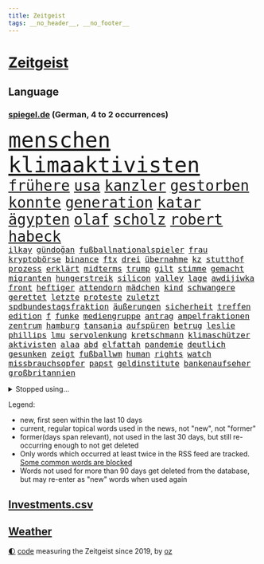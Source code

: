 ```yaml
---
title: Zeitgeist
tags: __no_header__, __no_footer__
---
```


# [Zeitgeist](https://oliz.io/zeitgeist/)

## Language

<h3><a href="https://www.spiegel.de" target="_blank">spiegel.de</a> (German, 4 to 2 occurrences)</h3>
<p style="font-family:monospace">
<span style="font-size:32pt"><a href="news_links.html#menschen" class="current">menschen</a></span>
<span style="font-size:32pt"><a href="news_links.html#klimaaktivisten" class="current">klimaaktivisten</a></span>
<br>
<span style="font-size:22pt"><a href="news_links.html#frühere" class="current">frühere</a></span>
<span style="font-size:22pt"><a href="news_links.html#usa" class="current">usa</a></span>
<span style="font-size:22pt"><a href="news_links.html#kanzler" class="current">kanzler</a></span>
<span style="font-size:22pt"><a href="news_links.html#gestorben" class="current">gestorben</a></span>
<span style="font-size:22pt"><a href="news_links.html#konnte" class="current">konnte</a></span>
<span style="font-size:22pt"><a href="news_links.html#generation" class="current">generation</a></span>
<span style="font-size:22pt"><a href="news_links.html#katar" class="current">katar</a></span>
<span style="font-size:22pt"><a href="news_links.html#ägypten" class="current">ägypten</a></span>
<span style="font-size:22pt"><a href="news_links.html#olaf" class="current">olaf</a></span>
<span style="font-size:22pt"><a href="news_links.html#scholz" class="current">scholz</a></span>
<span style="font-size:22pt"><a href="news_links.html#robert" class="current">robert</a></span>
<span style="font-size:22pt"><a href="news_links.html#habeck" class="current">habeck</a></span>
<br>
<span style="font-size:12pt"><a href="news_links.html#ilkay" class="new">ilkay</a></span>
<span style="font-size:12pt"><a href="news_links.html#gündoğan" class="current">gündoğan</a></span>
<span style="font-size:12pt"><a href="news_links.html#fußballnationalspieler" class="current">fußballnationalspieler</a></span>
<span style="font-size:12pt"><a href="news_links.html#frau" class="current">frau</a></span>
<span style="font-size:12pt"><a href="news_links.html#kryptobörse" class="new">kryptobörse</a></span>
<span style="font-size:12pt"><a href="news_links.html#binance" class="current">binance</a></span>
<span style="font-size:12pt"><a href="news_links.html#ftx" class="new">ftx</a></span>
<span style="font-size:12pt"><a href="news_links.html#drei" class="current">drei</a></span>
<span style="font-size:12pt"><a href="news_links.html#übernahme" class="current">übernahme</a></span>
<span style="font-size:12pt"><a href="news_links.html#kz" class="current">kz</a></span>
<span style="font-size:12pt"><a href="news_links.html#stutthof" class="current">stutthof</a></span>
<span style="font-size:12pt"><a href="news_links.html#prozess" class="current">prozess</a></span>
<span style="font-size:12pt"><a href="news_links.html#erklärt" class="current">erklärt</a></span>
<span style="font-size:12pt"><a href="news_links.html#midterms" class="current">midterms</a></span>
<span style="font-size:12pt"><a href="news_links.html#trump" class="current">trump</a></span>
<span style="font-size:12pt"><a href="news_links.html#gilt" class="current">gilt</a></span>
<span style="font-size:12pt"><a href="news_links.html#stimme" class="current">stimme</a></span>
<span style="font-size:12pt"><a href="news_links.html#gemacht" class="current">gemacht</a></span>
<span style="font-size:12pt"><a href="news_links.html#migranten" class="current">migranten</a></span>
<span style="font-size:12pt"><a href="news_links.html#hungerstreik" class="new">hungerstreik</a></span>
<span style="font-size:12pt"><a href="news_links.html#silicon" class="current">silicon</a></span>
<span style="font-size:12pt"><a href="news_links.html#valley" class="current">valley</a></span>
<span style="font-size:12pt"><a href="news_links.html#lage" class="current">lage</a></span>
<span style="font-size:12pt"><a href="news_links.html#awdijiwka" class="new">awdijiwka</a></span>
<span style="font-size:12pt"><a href="news_links.html#front" class="current">front</a></span>
<span style="font-size:12pt"><a href="news_links.html#heftiger" class="current">heftiger</a></span>
<span style="font-size:12pt"><a href="news_links.html#attendorn" class="new">attendorn</a></span>
<span style="font-size:12pt"><a href="news_links.html#mädchen" class="current">mädchen</a></span>
<span style="font-size:12pt"><a href="news_links.html#kind" class="current">kind</a></span>
<span style="font-size:12pt"><a href="news_links.html#schwangere" class="current">schwangere</a></span>
<span style="font-size:12pt"><a href="news_links.html#gerettet" class="current">gerettet</a></span>
<span style="font-size:12pt"><a href="news_links.html#letzte" class="current">letzte</a></span>
<span style="font-size:12pt"><a href="news_links.html#proteste" class="current">proteste</a></span>
<span style="font-size:12pt"><a href="news_links.html#zuletzt" class="current">zuletzt</a></span>
<span style="font-size:12pt"><a href="news_links.html#spdbundestagsfraktion" class="new">spdbundestagsfraktion</a></span>
<span style="font-size:12pt"><a href="news_links.html#äußerungen" class="current">äußerungen</a></span>
<span style="font-size:12pt"><a href="news_links.html#sicherheit" class="current">sicherheit</a></span>
<span style="font-size:12pt"><a href="news_links.html#treffen" class="current">treffen</a></span>
<span style="font-size:12pt"><a href="news_links.html#edition" class="current">edition</a></span>
<span style="font-size:12pt"><a href="news_links.html#f" class="current">f</a></span>
<span style="font-size:12pt"><a href="news_links.html#funke" class="new">funke</a></span>
<span style="font-size:12pt"><a href="news_links.html#mediengruppe" class="current">mediengruppe</a></span>
<span style="font-size:12pt"><a href="news_links.html#antrag" class="current">antrag</a></span>
<span style="font-size:12pt"><a href="news_links.html#ampelfraktionen" class="new">ampelfraktionen</a></span>
<span style="font-size:12pt"><a href="news_links.html#zentrum" class="current">zentrum</a></span>
<span style="font-size:12pt"><a href="news_links.html#hamburg" class="current">hamburg</a></span>
<span style="font-size:12pt"><a href="news_links.html#tansania" class="current">tansania</a></span>
<span style="font-size:12pt"><a href="news_links.html#aufspüren" class="new">aufspüren</a></span>
<span style="font-size:12pt"><a href="news_links.html#betrug" class="current">betrug</a></span>
<span style="font-size:12pt"><a href="news_links.html#leslie" class="current">leslie</a></span>
<span style="font-size:12pt"><a href="news_links.html#phillips" class="new">phillips</a></span>
<span style="font-size:12pt"><a href="news_links.html#lmu" class="new">lmu</a></span>
<span style="font-size:12pt"><a href="news_links.html#servolenkung" class="new">servolenkung</a></span>
<span style="font-size:12pt"><a href="news_links.html#kretschmann" class="current">kretschmann</a></span>
<span style="font-size:12pt"><a href="news_links.html#klimaschützer" class="current">klimaschützer</a></span>
<span style="font-size:12pt"><a href="news_links.html#aktivisten" class="current">aktivisten</a></span>
<span style="font-size:12pt"><a href="news_links.html#alaa" class="new">alaa</a></span>
<span style="font-size:12pt"><a href="news_links.html#abd" class="new">abd</a></span>
<span style="font-size:12pt"><a href="news_links.html#elfattah" class="new">elfattah</a></span>
<span style="font-size:12pt"><a href="news_links.html#pandemie" class="current">pandemie</a></span>
<span style="font-size:12pt"><a href="news_links.html#deutlich" class="current">deutlich</a></span>
<span style="font-size:12pt"><a href="news_links.html#gesunken" class="current">gesunken</a></span>
<span style="font-size:12pt"><a href="news_links.html#zeigt" class="current">zeigt</a></span>
<span style="font-size:12pt"><a href="news_links.html#fußballwm" class="current">fußballwm</a></span>
<span style="font-size:12pt"><a href="news_links.html#human" class="current">human</a></span>
<span style="font-size:12pt"><a href="news_links.html#rights" class="current">rights</a></span>
<span style="font-size:12pt"><a href="news_links.html#watch" class="current">watch</a></span>
<span style="font-size:12pt"><a href="news_links.html#missbrauchsopfer" class="current">missbrauchsopfer</a></span>
<span style="font-size:12pt"><a href="news_links.html#papst" class="current">papst</a></span>
<span style="font-size:12pt"><a href="news_links.html#geldinstitute" class="new">geldinstitute</a></span>
<span style="font-size:12pt"><a href="news_links.html#bankenaufseher" class="new">bankenaufseher</a></span>
<span style="font-size:12pt"><a href="news_links.html#großbritannien" class="current">großbritannien</a></span>
</p>
<details>
<summary>Stopped using...</summary>
<p class="former" style="font-size:12pt">
früh(748) aufgerufen(747) ruhe(747) coronaregeln(746) kliniken(746) neuinfektionen(746) reiner(746) senat(746) volker(746) gesamte(745) manager(745) mitte(745) privaten(745) terroristen(745) vermutlich(745) zuerst(745) bayerische(744) bundesrepublik(744) ddr(744) erinnerungen(744) hört(744) million(744) regisseur(744) schlimm(744) schwedische(744) trägt(744) badenwürttembergs(743) bayerns(743) erheblich(743) gemeinde(743) gemessen(743) hollywood(743) ifoinstitut(743) protestiert(743) treibt(743) alpen(742) bedeuten(742) bundesland(742) eugh(742) hongkong(742) standort(742) theater(742) verfolgen(742) jörg(741) kochinstitut(741) mutmaßlich(741) provinz(741) sicherte(741) spektakulär(741) todesfälle(741) usamerikaner(741) andrea(740) bayerischen(740) cdupolitiker(740) dietmar(740) kanzlerin(740) kontrolliert(740) leichen(740) richterin(740) rki(740) stößt(740) walter(740) argumente(739) aufs(739) kapitol(739) kardinal(739) null(739) party(739) schwierigkeiten(739) siebentageinzidenz(739) teilnehmer(739) 125(738) 44(738) billionen(738) dominiert(738) englischen(738) hans(738) medikamente(738) rückschlag(738) usaußenminister(738) verbindung(738) voller(738) who(738) öffentlichkeit(738) demonstrationen(737) ehren(737) einzug(737) geduld(737) kommission(737) länge(737) selben(737) wales(737) debüt(736) dienen(736) hamilton(736) leyen(736) riss(736) schlug(736) sinken(736) beachten(735) leid(735) persönlich(735) verbindet(735) verlierer(735) wären(735) messi(734) trauen(734) schlagzeilen(733) studien(733) störung(733) tonnen(733) trennen(733) viertelfinale(733) anteil(732) aufklären(732) bekamen(732) dreht(732) geschafft(732) verfügung(732) entsprechende(731) entwickeln(731) festgestellt(731) löste(731) schmidt(731) inzidenz(730) stärke(730) versprochen(730) eigener(729) fortgesetzt(729) philipp(729) polnische(729) schwerem(729) ständig(729) bestraft(728) jemen(728) töten(728) verbreiten(728) aktivistin(727) näher(727) porsche(727) produzieren(727) spektakuläre(727) aktiv(726) coronatests(726) gaben(726) impfkampagne(724) nase(724) gesundheitsministerium(723) prognosen(723) varianten(723) antonio(722) nah(722) alexandra(721) einreise(721) engpässe(721) garten(721) schaffte(721) stieß(721) amerikas(719) singapur(719) richard(718) chats(716) trug(716) züge(716) sergio(715) enttäuschung(714) regelung(714) produziert(712) stört(712) profis(710) angeboten(709) heutigen(709) uhaft(709) schock(707) bundesnetzagentur(703) mindestlohn(703) provoziert(702) 91(701) 36(699) patzt(699) ursprünglich(699) entspannt(693) palästinenser(693) strukturen(686) blinken(675) größe(673) gelangt(668) woelki(663) leiter(658) lieferketten(647) autobauer(628) fuhren(627) bein(605) kannte(604) medaille(600) strecken(576) 15jähriger(571) lahm(571) diplomatische(568) reisenden(565) rumänien(557) vehement(554) finanziert(543) stoltenberg(542) trost(537) eskalierte(534) bka(533) dynamo(525) gegend(509) parlamentswahlen(502) flohen(501) kw(497) müll(493) geflüchtet(488) leichten(486) zerstörte(479) kilogramm(472) coup(465) emirate(465) boston(461) floh(460) brücken(456) waldbrand(452) oberbayern(449) amoklauf(445) komitee(443) erfolgreichste(442) 120(438) norwegischen(438) stürme(433) highlights(431) bedrohen(430) genervt(430) gesammelt(425) anlage(417) ausfälle(416) regierte(416) nouripour(415) omid(415) zeitungsbericht(415) dax(414) niedergang(414) überraschende(411) staatspräsident(403) illegaler(402) teamkollege(401) gesetzentwurf(399) messe(396) fünftel(395) spiegelkorrespondent(395) elfjährige(389) erzbischof(389) exklusiven(388) geladen(388) mehrwertsteuer(388) bedrängnis(386) millionenhöhe(386) einigt(383) kleinere(381) briefe(380) fdppolitiker(377) einschätzungen(372) ferrari(372) coronalage(366) andrang(362) ostdeutschland(358) schlimme(358) gap(357) 30000(356) 41(355) sprecherin(354) beliebt(353) härte(353) rechtsextremer(353) schülerin(353) kardashian(351) baldwin(348) verwehrt(345) euländer(344) donbass(342) 77(337) beitreten(337) empfindliche(333) vatikan(332) gewaltsamen(331) energiekonzern(323) arbeitswelt(320) 87(312) verabschieden(312) eukommissionschefin(308) wiegen(306) einzig(303) frühe(302) beamter(301) brown(301) organisiert(298) finnlands(297) problematisch(296) audi(294) oscar(293) sozialleistungen(293) allzu(288) stuhl(288) wimbledon(288) kannten(287) wolf(285) zusammenhalt(283) mutigen(282) soldat(282) lebensmittelpreise(280) versteigerung(280) berichteten(279) kassel(277) spielern(276) baute(273) rio(273) vielfalt(273) spaltung(272) handelte(268) iraner(266) verbessern(266) verweisen(266) marilyn(264) helikopter(263) dresdner(261) dramatischer(260) abzuwenden(259) auswertung(259) genaue(259) herausgefunden(259) stuttgarter(259) experiment(257) weltgrößte(256) barbara(255) klagte(254) abgeschnitten(252) schätzt(252) zurecht(252) verpflichtende(251) fraglich(250) schnellste(250) infolge(248) vereinigte(248) abschaffung(247) anhalten(245) weltgesundheitsorganisation(245) funk(242) ansprache(241) entscheidende(240) motiven(240) 19jährige(239) akt(239) problems(239) zivilen(239) vögel(238) gestärkt(235) flughafens(234) traurig(234) zugesagt(233) analysen(232) drittes(232) bezahlung(230) finaleinzug(230) gebiete(228) 170(226) befanden(225) sanktionspaket(225) sportart(225) schwache(224) sang(223) verfolgungsjagd(222) austausch(221) hochschule(221) bargeld(219) ferne(219) h(219) beitritt(218) greg(214) ungewiss(214) monarchie(213) patrick(212) achtzigern(210) breiten(210) landung(210) drücken(209) klassenzimmer(209) abgeschoben(208) trier(207) burkhard(205) leitungen(205) regie(205) pole(203) rauch(203) smarten(203) wiedervereinigung(203) frauenfußball(202) raketenangriff(201) natobeitritt(200) auszugehen(199) verfolgung(198) freundinnen(197) zuflucht(197) g20(196) spielerinnen(196) fußballerinnen(195) fox(194) prag(194) bauten(192) fair(192) humor(192) orientierung(192) wärmer(192) kräften(191) riskieren(191) bühnen(190) gesenkt(189) packenden(189) lehrerverbände(188) 46(186) fellner(185) jamal(184) kotropfen(184) nachfolgerin(184) meeresspiegel(183) festland(182) gewaltverbrechen(182) nordrheinwestfälischen(181) sammelte(181) bogen(180) ausbeutung(179) bergsteiger(178) generalstaatsanwaltschaft(177) schindler(177) verwechslung(176) arminia(175) einsetzt(175) wahre(174) bayreuth(173) schwedens(173) wehrmacht(172) anrecht(171) mysteriösen(170) szenario(170) würdigung(170) aufsteiger(167) brände(167) dänische(167) schwedischen(166) set(166) entbunden(165) stürmte(165) überfüllten(165) di(163) alec(162) walker(162) wütende(162) händeringend(161) kürzt(161) münchens(161) ablesen(160) kleinem(160) ankara(159) konzerte(159) privatleute(159) wasserknappheit(159) plagt(158) stramm(158) zurückgelassen(158) assadregimes(157) ewigen(157) momentan(156) stresstest(156) lngterminal(155) erleichtert(154) vermittelte(154) vorgeschrieben(154) längerer(153) schutzmasken(153) umbringen(153) auszugleichen(152) bgh(151) boote(151) tschechische(151) kai(150) kleid(150) 8(149) monroe(149) nationalisten(149) dürren(148) abholzung(147) balkon(147) weitreichenden(147) detailliert(146) gremiums(146) hadert(146) starkgemacht(146) weckruf(146) vergewaltiger(145) debattiert(144) bezirk(143) elisabeth(143) gestürmt(143) japanische(143) beruhigen(142) entwickler(142) günter(142) nervös(142) studiert(142) liv(141) ulrich(141) bistum(140) exmann(140) handgreiflich(140) ortskräfte(140) toben(140) malaika(139) stürmten(138) anhaltende(137) bedrohte(137) einschlafen(137) junta(137) rechtlich(137) empfehlungen(136) riefen(136) uvalde(136) wohlstandsverlust(136) kandidiert(135) spacey(135) spätes(135) erstickte(134) triumphierte(134) unhcr(134) joshua(133) kimmich(133) lenkt(133) nächster(133) prince(133) bar(131) schergen(131) zuwanderer(131) betreuung(130) haushaltspolitik(130) periode(130) teamchef(130) geschäftsmodell(129) sexistischer(129) charakterlichen(128) linker(128) verschrieben(128) andrew(126) angezählt(126) bahnsteig(126) medikament(126) pendler(126) putsch(126) gedeckelt(125) nähert(124) posse(124) sahen(124) favre(123) südlich(123) verfassungsänderung(123) rechtskräftig(122) keinerlei(121) nahrung(121) persönlicher(121) kämen(120) rudert(120) spitzt(120) brett(119) wmhalbfinale(119) einschlagen(117) mob(117) schlachten(117) wozu(117) beurlaubt(116) fashion(116) heiklen(116) löcher(116) regenbogenfahne(116) befördert(115) glücklos(115) hardliner(115) pay(115) plakate(115) riesig(114) 52(113) kadyrow(113) ramsan(113) revolutionieren(113) technologie(113) temperatur(113) zeige(113) 230(112) campus(112) passau(112) geeigneten(111) hungernden(111) weltstar(111) überwunden(111) rast(110) hof(109) verstoßen(109) eautos(108) extra(108) hosen(108) katholiken(108) kilo(108) sehe(108) tasche(108) alain(107) elvis(107) energieunternehmen(107) mogelpackung(107) niedersachsens(107) kette(106) orientieren(106) ursprung(106) ausmaße(105) erlegen(105) frauenrechte(105) week(105) bergregion(104) coronajahr(104) funktionierte(104) oslo(104) layla(103) bahnstreik(102) brettspiel(102) eingeschlagen(102) weile(102) billig(101) golfregion(101) konto(101) paulo(101) são(101) 17jährigen(100) handgemenge(100) na(100) partien(100) schlief(100) gassparen(99) lucas(98) patientinnen(97) rechtsruck(97) sexistische(97) folgten(96) klagten(96) verbands(96) aktueller(95) außenwelt(95) edinburgh(95) saisonauftakt(95) högel(94) niels(94) mitentscheiden(93) privater(93) verträge(93) wählten(93) lokomotive(92) nördlich(92) doppelleben(91) gefährt(91) lizenzen(91) pistorius(91) prüfungen(91) topverdiener(91) verblüffende(91) ausreißer(90) bergwanderer(90) grönland(90) massentauglich(90) tagebücher(90) 6000(89) ablaufen(89) abschneidet(89) erzeugen(89) gassperren(89) menschenrechtsorganisationen(89) drehten(88) filmregisseur(88) freispruch(88) mangellage(88) skifahrer(88) toilette(88) format(87) anfühlt(86) ausbleiben(86) gelähmt(86) grundsteuer(86) känguru(86) salz(86) vermietern(86) anhaltspunkte(85) feststellung(85) handgreiflichkeiten(85) raubt(85) scheiterten(85) sinatra(85) sommerfest(85) sterberate(85) uber(85) wuchtigen(85) kategorie(84) schottischen(84) verabreicht(84) wettbewerbe(84) entgegengestellt(83) radfahrer(83) realpolitik(83) 132(82) 60jährige(82) antony(82) größtes(82) milizen(82) sicherheitslage(82) woman(82) überragte(82) aufrechterhalten(81) dänischer(81) gender(81) hallo(81) lokalen(81) unterschlupf(81) befeuern(80) diffusen(80) laute(80) markenkern(80) nordsyrien(80) taxi(80) 134(79) bestritten(79) kanalinsel(79) kommentator(79) mateusz(79) schlossen(79) gefühlt(78) gesang(78) heizung(78) trailer(78) umverteilung(78) dreierbündnis(77) entgegenwirken(77) farce(77) metropolen(77) seid(77) torpediert(77) üblich(77) holten(76) lizzo(76) notbremsung(76) usmusikerin(76) bestsellerautor(75) preissteigerung(75) saudische(75) 14jährige(74) 8000(74) entstand(74) kriselnden(74) manipulation(74) passte(74) vereinbarten(74) einzuziehen(73) feuerwehrmann(73) mansplaining(73) modediscounter(73) notfallplan(73) nothing(73) prototypen(73) stabhochspringer(73) gleichberechtigten(72) jared(72) marvin(72) prosieben(72) pullover(72) rudolph(72) rumäniens(72) shitstorm(72) verpflichtungen(72) überwiegend(72) coronaisolation(71) ghislaine(71) krankenhausgesellschaft(71) maxwell(71) mitansehen(71) politikwissenschaftler(71) spieleklassiker(71) vergebens(71) vorschlagen(71) wunden(71) angeln(70) baerbocks(70) befreite(70) eingekesselt(70) ost(70) souveräner(70) synodaler(70) vertuscht(70) berechtigten(69) evakuieren(69) fremdverschulden(69) isolationspflicht(69) parteikollegin(69) professor(69) slogan(69) straelen(69) walisischen(69) zuschüssen(69) ermutigt(68) satan(68) siegessicher(68) sozialsystem(68) streiks(68) 25000(67) bambi(67) indischer(67) kapazität(67) katrin(67) steuerpläne(67) widersprach(67) andauernden(66) blenden(66) erhebliches(66) garantiert(66) schenkte(66) 131(65) anwärter(65) gasumlage(65) großflächige(65) kriegstreiberin(65) petraeus(65) stärkt(65) unoflüchtlingshilfswerk(65) besetzung(64) booten(64) canceln(64) drüben(64) eingeschlossene(64) endstation(64) skelettierte(64) usgeneral(64) wünsche(64) 138(63) fußballzweitligist(63) leistet(63) leiterin(63) manövern(63) nahles(63) uralte(63) ussenat(63) abgelegensten(62) beleidigte(62) films(62) frachtschiff(62) gaming(62) künste(62) leverkusener(62) musiala(62) porträt(62) disco(61) gesunde(61) lederhosen(61) linder(61) marken(61) unfassbare(61) viertligist(61) aufgewachsen(60) handbremse(60) klassenzimmern(60) völkerrechtswidrig(60) erklärten(59) janeiro(59) 63(58) coronainfektionen(58) festzelt(58) steuerentlastung(58) verschlossen(58) übernahm(58) filzaffäre(57) kappt(57) keinesfalls(57) lebensgefährliche(57) verurteilter(57) vorbestrafter(57) weigerte(57) geldwäsche(56) ramona(56) steuersatz(56) websites(56) abfedern(55) bronzemedaille(55) einstand(55) gebot(55) handschrift(55) oscarpreisträger(55) vorcoronaniveau(55) woanders(55) ardchef(54) audretsch(54) filmfest(54) flüchtling(54) hilfspaket(54) komfort(54) mobilisiert(54) 19jährigen(53) altern(53) cumexskandal(53) entschlossene(53) fische(53) gott(53) havanna(53) kubas(53) schmuck(53) wallraff(53) abschläge(52) amtierende(52) sabotageakten(52) twittert(52) analysieren(51) annexion(51) geöffnete(51) jackson(51) missverständnis(51) rutschen(51) tätern(51) wohlwollen(51) glaubwürdigkeit(50) gräbt(50) richtete(50) schlaganfall(50) schwachstellen(50) spülen(50) angler(49) auszählungen(49) beschaffen(49) gekracht(49) lettland(49) populär(49) unternimmt(49) finne(48) randale(48) senkung(48) verbal(48) verdichten(48) abgabefrist(47) faschismus(47) haufen(47) rückten(47) unomenschenrechtsbüro(47) drehbuchautor(46) künstlich(46) staatsfonds(46) zweistellig(46) causa(45) eröffneten(45) feierlaune(45) fernhalten(45) kinderbuch(45) ladekabel(45) pilotengewerkschaft(45) tabellenplatz(45) absatz(44) befürworten(44) eignung(44) entgehen(44) fortuna(44) irgendwie(44) klang(44) nervösen(44) rekordzahl(44) speisen(44) wyoming(44) biermann(43) indigener(43) stellenanzeigen(43) vorreiter(43) feierten(42) rassistischer(42) spiegeltitelgeschichte(42) versiegt(42) vertuschung(42) yorker(42) zerlegt(42) brummt(41) geteilt(41) recherchierte(41) rechnungen(41) usbörsenaufsicht(41) verfügbaren(41) versuchter(41) leistungssport(40) aufholjagd(39) berührt(39) erkältungssymptome(39) fraktionsvize(39) produzenten(39) riga(39) somalische(39) austragen(38) vorbeikommen(38) antideutsche(37) ausgestattet(37) breite(37) eingenommen(37) flüchtlingskrise(37) fraktionsspitze(37) grundsätzliche(37) senioren(37) singer(37) dracula(36) finanzministerium(36) menopause(36) rechtes(36) republikanische(36) toren(36) wohngeld(36) freigegeben(35) iranerinnen(35) lasst(35) leverkusens(35) listen(35) stemmen(35) tel(35) tüten(35) gegenangriff(34) himalaja(34) lebensmittelhändler(34) realitystar(34) seidl(34) expertenteam(33) lungeninfektion(33) malte(33) podiumsdiskussion(33) schulbezirk(33) spdministerpräsident(33) verwirrt(33) zurückeroberten(33) zurückgekommen(33) abgrenzung(32) baltische(32) eautobauer(32) entkam(32) recherche(32) titelverteidigung(32) überqueren(32) denis(31) elften(31) gebrauchen(31) holocaustüberlebende(31) prozessauftakt(31) rängen(31) bluthund(30) diensten(30) gaspipelines(30) gedächtnisverlust(30) gesunkenen(30) vollmundigen(30) ausnahmsweise(29) beliefern(29) betrogen(29) fachmesse(29) glückwünsche(29) maschinenpistole(29) thatcher(29) versorgern(29) verzögern(29) bedeutendsten(28) irland(28) vermasselte(28) angelina(27) eingriff(27) fußballfans(27) handelskette(27) jolie(27) modewelt(27) nationaltrainer(27) publikumsliebling(27) sparta(27) abschöpfung(26) enthauptet(26) kolonialismus(26) stillstand(26) triathlon(26) wandgemälde(26) auszug(25) gigantischen(25) lähmungen(25) protestcamp(25) vattenfall(25) wendepunkt(25) angreifen(24) aviv(24) erschließen(24) festung(24) finanzämter(24) sensible(24) tshirt(24) anstrengen(23) atmet(23) eigenschaften(23) einsamkeit(23) erwähnung(23) graz(23) mitteilte(23) ostfriesland(23) porschebörsengang(23) zahnarzt(23) zähne(23) buckingham(22) filmgeschichte(22) kompliziert(22) milliardenjongleur(22) nachbarstaat(22) palace(22) prunkvollen(22) aussortiert(21) auswärtsspiele(21) bewaffnete(21) blond(21) informanten(21) inzidenzen(21) kontern(21) kruse(21) laufsteg(21) persönlichkeiten(21) zimmer(21) 47jährige(20) arzneimittel(20) bereichert(20) fortschritte(20) geströmt(20) heutzutage(20) vornehmen(20) zeilen(20) chronische(19) durchgesetzt(19) formell(19) konvoi(19) machtwechsel(19) manches(19) oppositionspartei(19) totaler(19) trüb(19) windhorst(19) arbeitsgericht(18) blockbuster(18) bruch(18) ewa(18) initiiert(18) londonmarathon(18) verpassten(18) vorausgesagt(18) nordhessen(17) smartwatch(17) spätere(17) berchtesgadener(16) brunsbüttel(16) bürgerliche(16) freiwillige(16) königsfamilie(16) niemann(16) propagandisten(16) testfahrt(16) versorgungssicherheit(16) filmstarts(15) fortan(15) hustensaft(15) riskante(15) staatlicher(15) steuerzahlern(15) tattoos(15) teilmobilmachung(15) bundespräsidentenwahl(14) eineinhalb(14) ernähren(14) erziehen(14) kommissar(14) oktoberfests(14) unileben(14) ballistische(13) bully(13) claas(13) gunners(13) hilary(13) jazz(13) lionel(13) militärdienst(13) olivier(13) relotius(13) ausnutzen(12) bewaffnen(12) feministischen(12) holzindustrie(12) maximalen(12) misstraut(12) mitgebracht(12) störer(12) überraschte(12) arbeitsbelastung(11) ausmaßes(11) contest(11) eurovision(11) grünheide(11) hit(11) rechtswidrig(11) sterbens(11) tendenz(11) unerwartete(11) wirbelsturm(11)
</p>
</details>
<p>Legend:
<ul>
<li><span class="new">new</span>, first seen within the last 10 days</li>
<li><span class="current">current</span>, regular topical words used in the news, not "new", not "former"</li>
<li><span class="former">former(days span relevant)</span>, not used in the last 30 days, but still re-occurring enough to not get deleted</li>
<li>Only words which occurred at least twice in the RSS feed are tracked. <a href="language/filters.py">Some common words are blocked</a></li>
<li>Words not used for more than 90 days get deleted from the database, but may re-enter as "new" words when used again</li>
</ul>
</p>

## [Investments](investments.html)[.csv](investments.csv)

## [Weather](weather.html)

<footer>
<a href="javascript:toggleTheme()" class="nav">🌓</a>
<a href="https://github.com/ooz/zeitgeist">code</a> measuring the Zeitgeist since 2019, by <a href="https://oliz.io">oz</a>
</footer>
